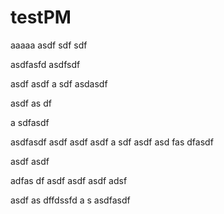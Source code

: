 # testPM

aaaaa
asdf
sdf
sdf

asdfasfd
asdfsdf


asdf
asdf
a
sdf
asdasdf

asdf
as
df

a
sdfasdf

asdfasdf
asdf
asdf
asdf
a
sdf
asdf
asd
fas
dfasdf

asdf
asdf

adfas
df
asdf
asdf
asdf
adsf

asdf
as
dffdssfd
a
s
asdfasdf
